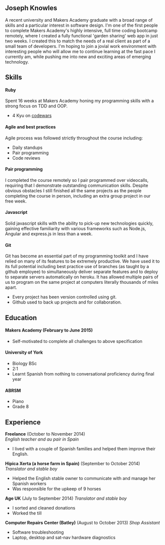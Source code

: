 ## Joseph Knowles

A recent university and Makers Academy graduate with a broad range of skills and a particular interest in software design. I'm one of the first people to complete Makers Academy's highly intensive, full time coding bootcamp remotely, where I created a fully functional 'garden sharing' web app in just two weeks. I created this to match the needs of a real client as part of a small team of developers. I'm hoping to join a jovial work environment with interesting people who will allow me to continue learning at the fast pace I currently am, while pushing me into new and exciting areas of emerging technology.

## Skills

#### Ruby

Spent 16 weeks at Makers Academy honing my programming skills with a strong focus on TDD and OOP. 

- 4 Kyu on [codewars](http://www.codewars.com/users/joejknowles)

#### Agile and best practices

Agile process was followed strictly throughout the course including: 

- Daily standups
- Pair programming
- Code reviews

#### Pair programming

I completed the course remotely so I pair programmed over videocalls, requiring that I demonstrate outstanding communication skills. Despite obvious obstacles I still finished all the same projects as the people completing the course in person, including an extra group project in our free week.

#### Javascript

Solid javascript skills with the ability to pick-up new technologies quickly, gaining effective familiarity with various frameworks such as Node.js, Angular and express.js in less than a week. 

#### Git

Git has become an essential part of my programming toolkit and I have relied on many of its features to be extremely productive. We have used it to its full potential including best practice use of branches (as taught by a github employee) to simultaneously deliver separate features and to deploy to separate servers automatically on heroku. It has allowed multiple pairs of us to program on the same project at computers literally thousands of miles apart.

- Every project has been version controlled using git.
- Github used to back up projects and for collaboration.

## Education

#### Makers Academy (February to June 2015)

- Self-motivated to complete all challenges to above specification

#### University of York

- Biology BSc
- 2:1
- Learnt Spanish from nothing to conversational proficiency during final year

#### ABRSM

- Piano
- Grade 8

## Experience

**Freelance** (October to November 2014)    
*English teacher and au pair in Spain*
  - I lived with a couple of Spanish families and helped them improve their English.
  

**Hipica Xerta (a horse farm in Spain)** (September to October 2014)   
*Translator and stable boy*  
  - Helped the English stable owner to communicate with and manage her Spanish workers
  - Was responsible for the upkeep of 9 horses


**Age UK** (July to September 2014)
*Translator and stable boy*  
  - I sorted and cleaned donations
  - Worked the till

**Computer Repairs Center (Batley)** (August to October 2013)
*Shop Assistant*
  - Software troubleshooting
  - Laptop, desktop and sat-nav hardware diagnostics
